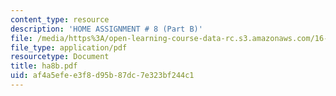 ```yaml
---
content_type: resource
description: 'HOME ASSIGNMENT # 8 (Part B)'
file: /media/https%3A/open-learning-course-data-rc.s3.amazonaws.com/16-20-structural-mechanics-fall-2002/af4a5efee3f8d95b87dc7e323bf244c1_ha8b.pdf
file_type: application/pdf
resourcetype: Document
title: ha8b.pdf
uid: af4a5efe-e3f8-d95b-87dc-7e323bf244c1
---
```

